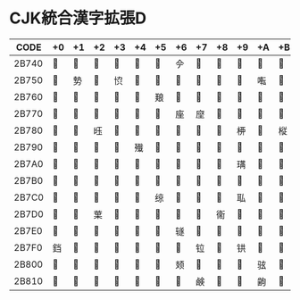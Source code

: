 # CJK統合漢字拡張D

|CODE|+0|+1|+2|+3|+4|+5|+6|+7|+8|+9|+A|+B|+C|+D|+E|+F|
|----|--|--|--|--|--|--|--|--|--|--|--|--|--|--|--|--|
|2B740| 𫝀 | 𫝁 | 𫝂 | 𫝃 | 𫝄 | 𫝅 | 𫝆 | 𫝇 | 𫝈 | 𫝉 | 𫝊 | 𫝋 | 𫝌 | 𫝍 | 𫝎 | 𫝏 |
|2B750| 𫝐 | 𫝑 | 𫝒 | 𫝓 | 𫝔 | 𫝕 | 𫝖 | 𫝗 | 𫝘 | 𫝙 | 𫝚 | 𫝛 | 𫝜 | 𫝝 | 𫝞 | 𫝟 |
|2B760| 𫝠 | 𫝡 | 𫝢 | 𫝣 | 𫝤 | 𫝥 | 𫝦 | 𫝧 | 𫝨 | 𫝩 | 𫝪 | 𫝫 | 𫝬 | 𫝭 | 𫝮 | 𫝯 |
|2B770| 𫝰 | 𫝱 | 𫝲 | 𫝳 | 𫝴 | 𫝵 | 𫝶 | 𫝷 | 𫝸 | 𫝹 | 𫝺 | 𫝻 | 𫝼 | 𫝽 | 𫝾 | 𫝿 |
|2B780| 𫞀 | 𫞁 | 𫞂 | 𫞃 | 𫞄 | 𫞅 | 𫞆 | 𫞇 | 𫞈 | 𫞉 | 𫞊 | 𫞋 | 𫞌 | 𫞍 | 𫞎 | 𫞏 |
|2B790| 𫞐 | 𫞑 | 𫞒 | 𫞓 | 𫞔 | 𫞕 | 𫞖 | 𫞗 | 𫞘 | 𫞙 | 𫞚 | 𫞛 | 𫞜 | 𫞝 | 𫞞 | 𫞟 |
|2B7A0| 𫞠 | 𫞡 | 𫞢 | 𫞣 | 𫞤 | 𫞥 | 𫞦 | 𫞧 | 𫞨 | 𫞩 | 𫞪 | 𫞫 | 𫞬 | 𫞭 | 𫞮 | 𫞯 |
|2B7B0| 𫞰 | 𫞱 | 𫞲 | 𫞳 | 𫞴 | 𫞵 | 𫞶 | 𫞷 | 𫞸 | 𫞹 | 𫞺 | 𫞻 | 𫞼 | 𫞽 | 𫞾 | 𫞿 |
|2B7C0| 𫟀 | 𫟁 | 𫟂 | 𫟃 | 𫟄 | 𫟅 | 𫟆 | 𫟇 | 𫟈 | 𫟉 | 𫟊 | 𫟋 | 𫟌 | 𫟍 | 𫟎 | 𫟏 |
|2B7D0| 𫟐 | 𫟑 | 𫟒 | 𫟓 | 𫟔 | 𫟕 | 𫟖 | 𫟗 | 𫟘 | 𫟙 | 𫟚 | 𫟛 | 𫟜 | 𫟝 | 𫟞 | 𫟟 |
|2B7E0| 𫟠 | 𫟡 | 𫟢 | 𫟣 | 𫟤 | 𫟥 | 𫟦 | 𫟧 | 𫟨 | 𫟩 | 𫟪 | 𫟫 | 𫟬 | 𫟭 | 𫟮 | 𫟯 |
|2B7F0| 𫟰 | 𫟱 | 𫟲 | 𫟳 | 𫟴 | 𫟵 | 𫟶 | 𫟷 | 𫟸 | 𫟹 | 𫟺 | 𫟻 | 𫟼 | 𫟽 | 𫟾 | 𫟿 |
|2B800| 𫠀 | 𫠁 | 𫠂 | 𫠃 | 𫠄 | 𫠅 | 𫠆 | 𫠇 | 𫠈 | 𫠉 | 𫠊 | 𫠋 | 𫠌 | 𫠍 | 𫠎 | 𫠏 |
|2B810| 𫠐 | 𫠑 | 𫠒 | 𫠓 | 𫠔 | 𫠕 | 𫠖 | 𫠗 | 𫠘 | 𫠙 | 𫠚 | 𫠛 | 𫠜 | 𫠝 | 𫠞 | 𫠟 |
